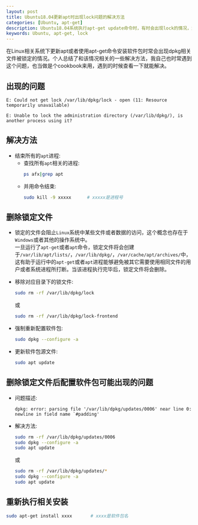 ```yaml
---
layout: post
title: Ubuntu18.04更新apt时出现lock问题的解决方法
categories: [Ubuntu, apt-get]
description: Ubuntu18.04系统执行apt-get update命令时，有时会出现lock的情况，这种情况下需要对lock文件进行处理
keywords: Ubuntu, apt-get, lock
---
```


在Linux相关系统下更新apt或者使用apt-get命令安装软件包时常会出现dpkg相关文件被锁定的情况。个人总结了和该情况相关的一些解决方法，我自己也时常遇到这个问题，也当做是个cookbook来用，遇到的时候查看一下就能解决。

## 出现的问题
```
E: Could not get lock /var/lib/dpkg/lock - open (11: Resource temporarily unavailable)

E: Unable to lock the administration directory (/var/lib/dpkg/), is another process using it?
```

## 解决方法

- 结束所有的``apt``进程:  
    - 查找所有``apt``相关的进程:
        ```bash
        ps afx|grep apt
        ```
    - 并用命令结束:
        ```bash
        sudo kill -9 xxxxx      # xxxxx是进程号
        ```

## 删除锁定文件

- 锁定的文件会阻止``Linux``系统中某些文件或者数据的访问，这个概念也存在于``Windows``或者其他的操作系统中。  
一旦运行了``apt-get``或者``apt``命令，锁定文件将会创建于``/var/lib/apt/lists/``，``/var/lib/dpkg/``，``/var/cache/apt/archives/``中，这有助于运行中的``apt-get``或者``apt``进程能够避免被其它需要使用相同文件的用户或者系统进程所打断。当该进程执行完毕后，锁定文件将会删除。

- 移除对应目录下的锁文件:
    ```bash
    sudo rm -rf /var/lib/dpkg/lock
    ```
    或
    ```bash
    sudo rm -rf /var/lib/dpkg/lock-frontend
    ```

- 强制重新配置软件包:
    ```bash
    sudo dpkg --configure -a
    ```

- 更新软件包源文件:
    ```bash
    sudo apt update
    ```
    
## 删除锁定文件后配置软件包可能出现的问题
- 问题描述:
    ```
    dpkg: error: parsing file '/var/lib/dpkg/updates/0006' near line 0: newline in field name `#padding'
    ```

- 解决方法:
    ```bash
    sudo rm -rf /var/lib/dpkg/updates/0006
    sudo dpkg --configure -a
    sudo apt update
    ```
    或
    ```bash
    sudo rm -rf /var/lib/dpkg/updates/*
    sudo dpkg --configure -a
    sudo apt update
    ```

## 重新执行相关安装
```bash
sudo apt-get install xxxx       # xxxx是软件包名
```